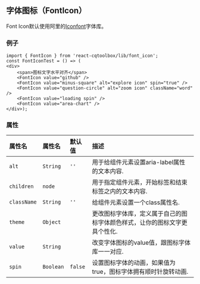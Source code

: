 ## 字体图标（FontIcon）

Font Icon默认使用阿里的[Iconfont](http://www.iconfont.cn/plus/collections/detail?cid=790)字体库。

### 例子

	import { FontIcon } from 'react-cqtoolbox/lib/font_icon';
	const FontIconTest = () => (
	<div>
    	<span>图标文字水平对齐</span>
    	<FontIcon value="github" />
    	<FontIcon value="minus-square" alt="explore icon" spin="true" />
    	<FontIcon value="question-circle" alt="zoom icon" className="word" />
    	<FontIcon value="loading spin" />
    	<FontIcon value="area-chart" />
	</div>);

### 属性

| 属性名             | 属性名                 | 默认值       | 描述|
|:------------------|:----------------------|:------------|:------------------|
| `alt`             | `String`              | `''`        | 用于给<FontIcon/>组件元素设置aria-label属性的文本内容.|
| `children`        | `node`                |             | 用于指定<FontIcon/>组件元素，开始标签和结束标签之内的文本内容.|
| `className`       | `String`              | `''`        | 给<FontIcon/>组件元素设置一个class属性名.|
| `theme`           | `Object`              |             | 更改图标字体库，定义属于自己的图标字体颜色样式，让你的图标文字更具个性化.|
| `value`           | `String`              |             | 改变字体图标的value值，跟图标字体库一一对应. |
| `spin`            | `Boolean`             | `false`     | 设置图标字体的动画，如果值为true，图标字体拥有顺时针旋转动画. |
